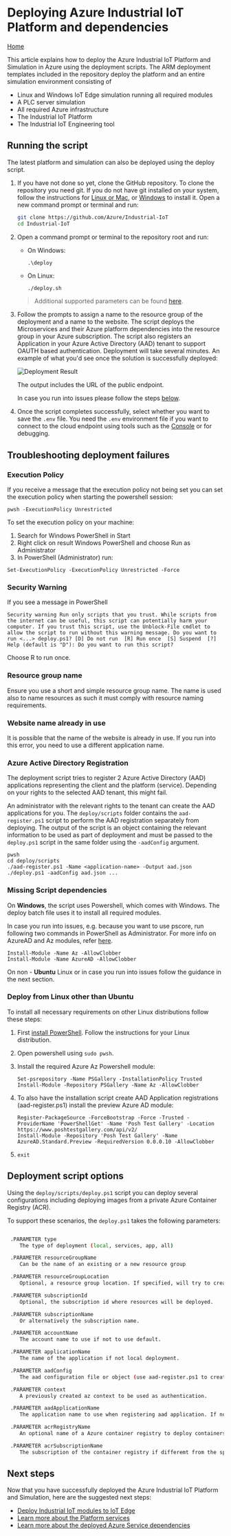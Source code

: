 # Deploying Azure Industrial IoT Platform and dependencies

[Home](readme.md)

This article explains how to deploy the Azure Industrial IoT Platform and Simulation in Azure using the deployment scripts.
The ARM deployment templates included in the repository deploy the platform and an entire simulation environment consisting of

- Linux and Windows IoT Edge simulation running all required modules
- A PLC server simulation
- All required Azure infrastructure
- The Industrial IoT Platform
- The Industrial IoT Engineering tool

## Running the script

The latest platform and simulation can also be deployed using the deploy script.

1. If you have not done so yet, clone the GitHub repository. To clone the repository you need git. If you do not have git installed on your system, follow the instructions for [Linux or Mac](https://git-scm.com/book/en/v2/Getting-Started-Installing-Git), or [Windows](https://gitforwindows.org/) to install it. Open a new command prompt or terminal and run:

   ```bash
   git clone https://github.com/Azure/Industrial-IoT
   cd Industrial-IoT
   ```

2. Open a command prompt or terminal to the repository root and run:

   - On Windows:

     ```pwsh
     .\deploy
     ```

   - On Linux:

     ```bash
     ./deploy.sh
     ```

   > Additional supported parameters can be found [here](#deployment-script-options).

3. Follow the prompts to assign a name to the resource group of the deployment and a name to the website. The script deploys the Microservices and their Azure platform dependencies into the resource group in your Azure subscription. The script also registers an Application in your Azure Active Directory (AAD) tenant to support OAUTH based authentication.
   Deployment will take several minutes. An example of what you'd see once the solution is successfully deployed:

   ![Deployment Result](../media/deployment-succeeded.png)

   The output includes the URL of the public endpoint.

   In case you run into issues please follow the steps [below](#troubleshooting-deployment-failures).

4. Once the script completes successfully, select whether you want to save the `.env` file. You need the `.env` environment file if you want to connect to the cloud endpoint using tools such as the [Console](../tutorials/tut-use-cli.md) or for debugging.

## Troubleshooting deployment failures

### Execution Policy

If you receive a message that the execution policy not being set you can set the execution policy when starting the powershell session:

```pwsh
pwsh -ExecutionPolicy Unrestricted
```

To set the execution policy on your machine:

1. Search for Windows PowerShell in Start
2. Right click on result Windows PowerShell and choose Run as Administrator
3. In PowerShell (Administrator) run:

```pwsh
Set-ExecutionPolicy -ExecutionPolicy Unrestricted -Force
```

### Security Warning

If you see a message in PowerShell

`Security warning
Run only scripts that you trust. While scripts from the internet can be useful, this script can potentially harm your computer. If you trust this script, use the Unblock-File cmdlet to allow the script to run without this warning message. Do you want to run <...> deploy.ps1?
[D] Do not run  [R] Run once  [S] Suspend  [?] Help (default is "D"):
Do you want to run this script?`

Choose R to run once.

### Resource group name

Ensure you use a short and simple resource group name. The name is used also to name resources as such it must comply with resource naming requirements.

### Website name already in use

It is possible that the name of the website is already in use. If you run into this error, you need to use a different application name.

### Azure Active Directory Registration

The deployment script tries to register 2 Azure Active Directory (AAD) applications representing the client and the platform (service). Depending on your rights to the selected AAD tenant, this might fail.

An administrator with the relevant rights to the tenant can create the AAD applications for you. The `deploy/scripts` folder contains the `aad-register.ps1` script to perform the AAD registration separately from deploying. The output of the script is an object containing the relevant information to be used as part of deployment and must be passed to the `deploy.ps1` script in the same folder using the `-aadConfig` argument.

```pwsh
pwsh
cd deploy/scripts
./aad-register.ps1 -Name <application-name> -Output aad.json
./deploy.ps1 -aadConfig aad.json ...
```

### Missing Script dependencies

On **Windows**, the script uses Powershell, which comes with Windows. The deploy batch file uses it to install all required modules.

In case you run into issues, e.g. because you want to use pscore, run following two commands in PowerShell as Administrator. For more info on AzureAD and Az modules, refer [here](https://docs.microsoft.com/en-us/powershell/azure/install-az-ps).

   ```pwsh
   Install-Module -Name Az -AllowClobber
   Install-Module -Name AzureAD -AllowClobber
   ```

On non - **Ubuntu** Linux or in case you run into issues follow the guidance in the next section.

### Deploy from Linux other than Ubuntu

To install all necessary requirements on other Linux distributions follow these steps:

1. First [install PowerShell](https://docs.microsoft.com/en-us/powershell/scripting/install/installing-powershell-core-on-linux?view=powershell-7).  Follow the instructions for your Linux distribution.

2. Open powershell using `sudo pwsh`.

3. Install the required Azure Az Powershell module:

   ```pwsh
   Set-psrepository -Name PSGallery -InstallationPolicy Trusted
   Install-Module -Repository PSGallery -Name Az -AllowClobber
   ```

4. To also have the installation script create AAD Application registrations (aad-register.ps1) install the preview Azure AD module:

   ```pwsh
   Register-PackageSource -ForceBootstrap -Force -Trusted -ProviderName 'PowerShellGet' -Name 'Posh Test Gallery' -Location https://www.poshtestgallery.com/api/v2/
   Install-Module -Repository 'Posh Test Gallery' -Name AzureAD.Standard.Preview -RequiredVersion 0.0.0.10 -AllowClobber
   ```

5. `exit`

## Deployment script options

Using the `deploy/scripts/deploy.ps1` script you can deploy several configurations including deploying images from a private Azure Container Registry (ACR).

To support these scenarios, the `deploy.ps1` takes the following parameters:

```bash

 .PARAMETER type
    The type of deployment (local, services, app, all)

 .PARAMETER resourceGroupName
    Can be the name of an existing or a new resource group

 .PARAMETER resourceGroupLocation
    Optional, a resource group location. If specified, will try to create a new resource group in this location.

 .PARAMETER subscriptionId
    Optional, the subscription id where resources will be deployed.

 .PARAMETER subscriptionName
    Or alternatively the subscription name.

 .PARAMETER accountName
    The account name to use if not to use default.

 .PARAMETER applicationName
    The name of the application if not local deployment.

 .PARAMETER aadConfig
    The aad configuration file or object (use aad-register.ps1 to create). If not provided, calls aad-register.ps1.

 .PARAMETER context
    A previously created az context to be used as authentication.

 .PARAMETER aadApplicationName
    The application name to use when registering aad application. If not set, uses applicationName

 .PARAMETER acrRegistryName
    An optional name of a Azure container registry to deploy containers from.

 .PARAMETER acrSubscriptionName
    The subscription of the container registry if differemt from the specified subscription.
```

## Next steps

Now that you have successfully deployed the Azure Industrial IoT Platform and Simulation, here are the suggested next steps:

- [Deploy Industrial IoT modules to IoT Edge](howto-install-iot-edge.md)
- [Learn more about the Platform services](../services/readme.md)
- [Learn more about the deployed Azure Service dependencies](../services/dependencies.md)
